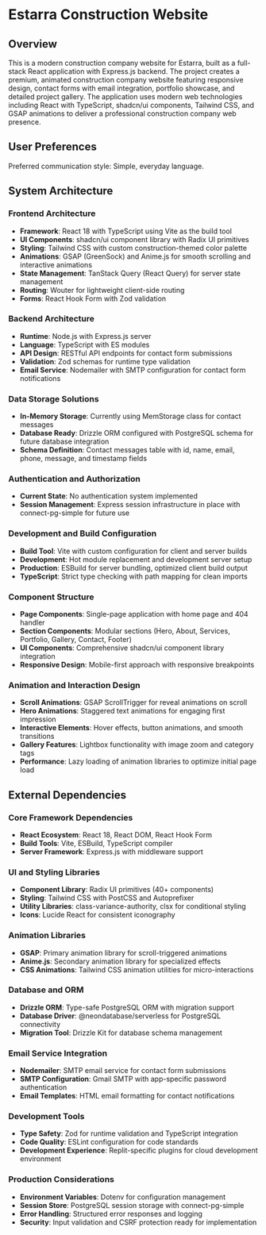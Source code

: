 # Estarra Construction Website

## Overview

This is a modern construction company website for Estarra, built as a full-stack React application with Express.js backend. The project creates a premium, animated construction company website featuring responsive design, contact forms with email integration, portfolio showcase, and detailed project gallery. The application uses modern web technologies including React with TypeScript, shadcn/ui components, Tailwind CSS, and GSAP animations to deliver a professional construction company web presence.

## User Preferences

Preferred communication style: Simple, everyday language.

## System Architecture

### Frontend Architecture
- **Framework**: React 18 with TypeScript using Vite as the build tool
- **UI Components**: shadcn/ui component library with Radix UI primitives
- **Styling**: Tailwind CSS with custom construction-themed color palette
- **Animations**: GSAP (GreenSock) and Anime.js for smooth scrolling and interactive animations
- **State Management**: TanStack Query (React Query) for server state management
- **Routing**: Wouter for lightweight client-side routing
- **Forms**: React Hook Form with Zod validation

### Backend Architecture
- **Runtime**: Node.js with Express.js server
- **Language**: TypeScript with ES modules
- **API Design**: RESTful API endpoints for contact form submissions
- **Validation**: Zod schemas for runtime type validation
- **Email Service**: Nodemailer with SMTP configuration for contact form notifications

### Data Storage Solutions
- **In-Memory Storage**: Currently using MemStorage class for contact messages
- **Database Ready**: Drizzle ORM configured with PostgreSQL schema for future database integration
- **Schema Definition**: Contact messages table with id, name, email, phone, message, and timestamp fields

### Authentication and Authorization
- **Current State**: No authentication system implemented
- **Session Management**: Express session infrastructure in place with connect-pg-simple for future use

### Development and Build Configuration
- **Build Tool**: Vite with custom configuration for client and server builds
- **Development**: Hot module replacement and development server setup
- **Production**: ESBuild for server bundling, optimized client build output
- **TypeScript**: Strict type checking with path mapping for clean imports

### Component Structure
- **Page Components**: Single-page application with home page and 404 handler
- **Section Components**: Modular sections (Hero, About, Services, Portfolio, Gallery, Contact, Footer)
- **UI Components**: Comprehensive shadcn/ui component library integration
- **Responsive Design**: Mobile-first approach with responsive breakpoints

### Animation and Interaction Design
- **Scroll Animations**: GSAP ScrollTrigger for reveal animations on scroll
- **Hero Animations**: Staggered text animations for engaging first impression
- **Interactive Elements**: Hover effects, button animations, and smooth transitions
- **Gallery Features**: Lightbox functionality with image zoom and category tags
- **Performance**: Lazy loading of animation libraries to optimize initial page load

## External Dependencies

### Core Framework Dependencies
- **React Ecosystem**: React 18, React DOM, React Hook Form
- **Build Tools**: Vite, ESBuild, TypeScript compiler
- **Server Framework**: Express.js with middleware support

### UI and Styling Libraries
- **Component Library**: Radix UI primitives (40+ components)
- **Styling**: Tailwind CSS with PostCSS and Autoprefixer
- **Utility Libraries**: class-variance-authority, clsx for conditional styling
- **Icons**: Lucide React for consistent iconography

### Animation Libraries
- **GSAP**: Primary animation library for scroll-triggered animations
- **Anime.js**: Secondary animation library for specialized effects
- **CSS Animations**: Tailwind CSS animation utilities for micro-interactions

### Database and ORM
- **Drizzle ORM**: Type-safe PostgreSQL ORM with migration support
- **Database Driver**: @neondatabase/serverless for PostgreSQL connectivity
- **Migration Tool**: Drizzle Kit for database schema management

### Email Service Integration
- **Nodemailer**: SMTP email service for contact form submissions
- **SMTP Configuration**: Gmail SMTP with app-specific password authentication
- **Email Templates**: HTML email formatting for contact notifications

### Development Tools
- **Type Safety**: Zod for runtime validation and TypeScript integration
- **Code Quality**: ESLint configuration for code standards
- **Development Experience**: Replit-specific plugins for cloud development environment

### Production Considerations
- **Environment Variables**: Dotenv for configuration management
- **Session Store**: PostgreSQL session storage with connect-pg-simple
- **Error Handling**: Structured error responses and logging
- **Security**: Input validation and CSRF protection ready for implementation